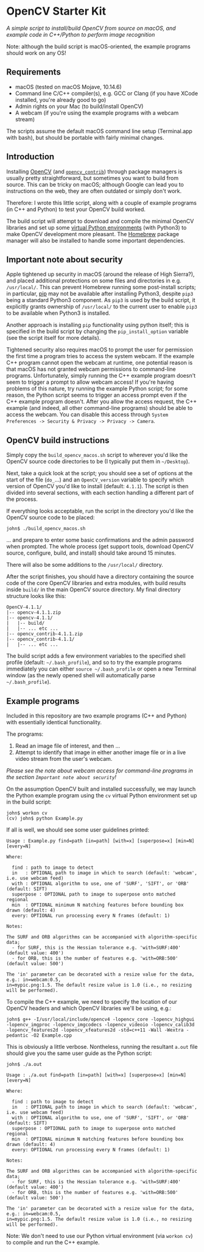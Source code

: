 # OpenCV Starter Kit

_A simple script to install/build OpenCV from source on macOS, and example code in C++/Python to perform image recognition_

Note: although the build script is macOS-oriented, the example programs should work on any OS!

## Requirements

* macOS (tested on macOS Mojave, 10.14.6)
* Command line C/C++ compiler(s), e.g. GCC or Clang (if you have XCode installed, you're already good to go)
* Admin rights on your Mac (to build/install OpenCV)
* A webcam (if you're using the example programs with a webcam stream)

The scripts assume the default macOS command line setup (Terminal.app with bash), but should be portable with fairly minimal changes.

## Introduction

Installing [OpenCV](https://opencv.org/) (and [`opencv_contrib`](https://github.com/opencv/opencv_contrib)) through package managers is usually pretty straightforward, but sometimes you want to build from source. This can be tricky on macOS; although Google can lead you to instructions on the web, they are often outdated or simply don't work.

Therefore: I wrote this little script, along with a couple of example programs (in C++ and Python) to test your OpenCV build worked.

The build script will attempt to download and compile the minimal OpenCV libraries and set up some [virtual Python environments](https://virtualenvwrapper.readthedocs.io/en/latest/) (with Python3) to make OpenCV development more pleasant. The [Homebrew](https://brew.sh/) package manager will also be installed to handle some important dependencies.

## Important note about security

Apple tightened up security in macOS (around the release of High Sierra?), and placed additional protections on some files and directories in e.g. `/usr/local/`. This can prevent Homebrew running some post-install scripts; in particular, [pip](https://pip.pypa.io/en/stable/) may not be available after installing Python3, despite `pip3` being a standard Python3 component. As `pip3` is used by the build script, it explicitly grants ownership of `/usr/local/` to the current user to enable `pip3` to be available when Python3 is installed.

Another approach is installing `pip` functionality using python itself; this is specified in the build script by changing the `pip_install_option` variable (see the script itself for more details).

Tightened security also requires macOS to prompt the user for permission the first time a program tries to access the system webcam. If the example C++ program cannot open the webcam at runtime, one potential reason is that macOS has not granted webcam permissions to command-line programs. Unfortunately, simply running the C++ example program doesn't seem to trigger a prompt to allow webcam access! If you're having problems of this nature, try running the example Python script; for some reason, the Python script seems to trigger an access prompt even if the C++ example program doesn't. After you allow the access request, the C++ example (and indeed, all other command-line programs) should be able to access the webcam. You can disable this access through `System Preferences -> Security & Privacy -> Privacy -> Camera`.

## OpenCV build instructions

Simply copy the `build_opencv_macos.sh` script to wherever you'd like the OpenCV source code directories to be (I typically put them in `~/Desktop`).

Next, take a quick look at the script; you should see a set of options at the start of the file (`do_`...) and an `OpenCV_version` variable to specify which version of OpenCV you'd like to install (default: `4.1.1`). The script is then divided into several sections, with each section handling a different part of the process.

If everything looks acceptable, run the script in the directory you'd like the OpenCV source code to be placed:

	john$ ./build_opencv_macos.sh

... and prepare to enter some basic confirmations and the admin password when prompted. The whole process (get support tools, download OpenCV source, configure, build, and install) should take around 15 minutes.

There will also be some additions to the `/usr/local/` directory.

After the script finishes, you should have a directory containing the source code of the core OpenCV libraries and extra modules, with build results inside `build/` in the main OpenCV source directory. My final directory structure looks like this:

	OpenCV-4.1.1/
	|-- opencv-4.1.1.zip
	|-- opencv-4.1.1/
	|   |-- build/
	|   |-- ... etc ...
	|-- opencv_contrib-4.1.1.zip
	|-- opencv_contrib-4.1.1/
	|   |-- ... etc ...

The build script adds a few environment variables to the specified shell profile (default: `~/.bash_profile`), and so to try the example programs immediately you can either `source ~/.bash_profile` or open a new Terminal window (as the newly opened shell will automatically parse `~/.bash_profile`).

## Example programs

Included in this repository are two example programs (C++ and Python) with essentially identical functionality.

The programs:

1. Read an image file of interest, and then ...
2. Attempt to identify that image in either another image file or in a live video stream from the user's webcam.

_Please see the note about webcam access for command-line programs in the section `Important note about security`!_

On the assumption OpenCV built and installed successfully, we may launch the Python example program using the `cv` virtual Python environment set up in the build script:

	john$ workon cv
	(cv) john$ python Example.py

If all is well, we should see some user guidelines printed:

	Usage : Example.py find=path [in=path] [with=x] [superpose=x] [min=N] [every=N]

	Where:

	  find : path to image to detect
	  in   : OPTIONAL path to image in which to search (default: 'webcam', i.e. use webcam feed)
	  with : OPTIONAL algorithm to use, one of 'SURF', 'SIFT', or 'ORB' (default: SIFT)
	  superpose : OPTIONAL path to image to superpose onto matched regional
	  min  : OPTIONAL minimum N matching features before bounding box drawn (default: 4)
	  every: OPTIONAL run processing every N frames (default: 1)

	Notes:

	The SURF and ORB algorithms can be accompanied with algorithm-specific data;
	  - for SURF, this is the Hessian tolerance e.g. 'with=SURF:400' (default value: 400')
	  - for ORB, this is the number of features e.g. 'with=ORB:500' (default value: 500')

	The 'in' parameter can be decorated with a resize value for the data, e.g.: in=webcam:0.5,
	in=mypic.png:1.5. The default resize value is 1.0 (i.e., no resizing will be performed).

To compile the C++ example, we need to specify the location of our OpenCV headers and which OpenCV libraries we'll be using, e.g.:

	john$ g++ -I/usr/local/include/opencv4 -lopencv_core -lopencv_highgui -lopencv_imgproc -lopencv_imgcodecs -lopencv_videoio -lopencv_calib3d -lopencv_features2d -lopencv_xfeatures2d -std=c++11 -Wall -Wextra -pedantic -O2 Example.cpp

This is obviously a little verbose. Nontheless, running the resultant `a.out` file should give you the same user guide as the Python script:

	john$ ./a.out

	Usage : ./a.out find=path [in=path] [with=x] [superpose=x] [min=N] [every=N]

	Where:

	  find : path to image to detect
	  in   : OPTIONAL path to image in which to search (default: 'webcam', i.e. use webcam feed)
	  with : OPTIONAL algorithm to use, one of 'SURF', 'SIFT', or 'ORB' (default: SIFT)
	  superpose : OPTIONAL path to image to superpose onto matched regional
	  min  : OPTIONAL minimum N matching features before bounding box drawn (default: 4)
	  every: OPTIONAL run processing every N frames (default: 1)

	Notes:

	The SURF and ORB algorithms can be accompanied with algorithm-specific data;
	  - for SURF, this is the Hessian tolerance e.g. 'with=SURF:400' (default value: 400')
	  - for ORB, this is the number of features e.g. 'with=ORB:500' (default value: 500')

	The 'in' parameter can be decorated with a resize value for the data, e.g.: in=webcam:0.5,
	in=mypic.png:1.5. The default resize value is 1.0 (i.e., no resizing will be performed).

Note: We don't need to use our Python virtual environment (via `workon cv`) to compile and run the C++ example.